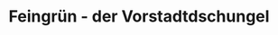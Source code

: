---
title: "Feingrün - der Vorstadtdschungel"
url: /moedling/feingruen-der-vorstadtdschungel/
shop: Blumen
---